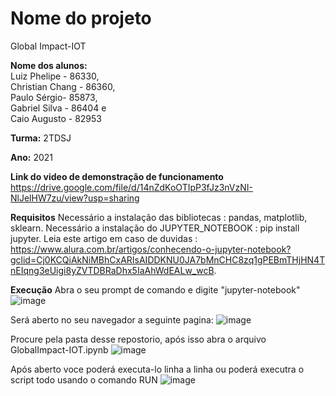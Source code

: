
# Nome do projeto
 Global Impact-IOT

**Nome dos alunos:** <br>
Luiz Phelipe - 86330, <br>
Christian Chang - 86360, <br>
Paulo Sérgio- 85873, <br>
Gabriel Silva - 86404 e <br>
Caio Augusto - 82953 <br>

**Turma:**
2TDSJ

**Ano:**
2021

**Link do video de demonstração de funcionamento**
https://drive.google.com/file/d/14nZdKoOTIpP3fJz3nVzNI-NlJelHW7zu/view?usp=sharing

**Requisitos**
Necessário a instalação das bibliotecas : pandas, matplotlib, sklearn.
Necessário a instalação do JUPYTER_NOTEBOOK : pip install jupyter. Leia este artigo em caso de duvidas : https://www.alura.com.br/artigos/conhecendo-o-jupyter-notebook?gclid=Cj0KCQiAkNiMBhCxARIsAIDDKNU0JA7bMnCHC8zq1gPEBmTHjHN4TnEIqng3eUigi8yZVTDBRaDhx5IaAhWdEALw_wcB.

**Execução**
Abra o seu prompt de comando e digite "jupyter-notebook"
![image](https://user-images.githubusercontent.com/58408056/142460128-f1e1804d-5c5b-4ca1-9bde-c4855677b19a.png)

Será aberto no seu navegador a seguinte pagina:
![image](https://user-images.githubusercontent.com/58408056/142460384-cefcd147-4404-4fe1-bd47-fe8cdeb668dd.png)

Procure pela pasta desse repostorio, após isso abra o arquivo GlobalImpact-IOT.ipynb
![image](https://user-images.githubusercontent.com/58408056/142460626-329372c6-857d-456d-8375-37600e1629d4.png)

Após aberto voce poderá executa-lo linha a linha ou poderá executra o script todo usando o comando RUN
![image](https://user-images.githubusercontent.com/58408056/142460778-0448aca0-2e3c-4678-ab23-037bd79ea818.png)


